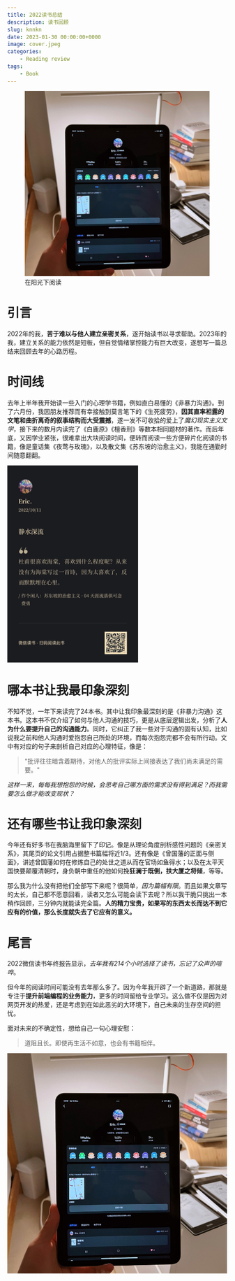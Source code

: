 ```yaml
---
title: 2022读书总结
description: 读书回顾
slug: knnkn
date: 2023-01-30 00:00:00+0000
image: cover.jpeg
categories:
    - Reading review
tags:
    - Book
---
```


<figure>
  <img
    src="weread2022.jpeg"
    alt="kindle scribe"
  />
  <figcaption>
    在阳光下阅读
  </figcaption>
</figure>

# 引言

2022年的我，**苦于难以与他人建立亲密关系**，遂开始读书以寻求帮助。2023年的我，建立关系的能力依然是短板，但自觉情绪掌控能力有巨大改变，遂想写一篇总结来回顾去年的心路历程。

# 时间线

去年上半年我开始读一些入门的心理学书籍，例如直白易懂的《非暴力沟通》。到了六月份，我因朋友推荐而有幸接触到莫言笔下的《生死疲劳》，**因其直率袒露的文笔和曲折离奇的叙事结构而大受震撼**，遂一发不可收拾的爱上了*魔幻现实主义文学*，接下来的数月内读完了《白鹿原》《檀香刑》等数本相同题材的著作。而后年底，又因学业紧张，很难拿出大块阅读时间，便转而阅读一些方便碎片化阅读的书籍，像是童话集《夜莺与玫瑰》，以及散文集《苏东坡的治愈主义》，我能在通勤时间随意翻翻。

<img width=300 alt="image" src="苏东坡的治愈主义书评.jpeg">

# 哪本书让我最印象深刻

不知不觉，一年下来读完了24本书。其中让我印象最深刻的是《非暴力沟通》这本书。这本书不仅介绍了如何与他人沟通的技巧，更是从底层逻辑出发，分析了**人为什么要提升自己的沟通能力**。同时，它纠正了我一些对于沟通的固有认知，比如说我之前和他人沟通时爱抱怨自己所处的环境，而每次抱怨完都不会有所行动。文中有对应的句子来剖析自己对应的心理特征，像是：

> "批评往往暗含着期待，对他人的批评实际上间接表达了我们尚未满足的需要。"

*这样一来，每每我想抱怨的时候，会思考自己哪方面的需求没有得到满足？而我需要怎么做才能改变现状？*

# 还有哪些书让我印象深刻

今年还有好多书在我脑海里留下了印记。像是从理论角度剖析感性问题的《亲密关系》，其尾页的论文引用占据整书篇幅将近1/3。还有像是《曾国藩的正面与侧面》，讲述曾国藩如何在修炼自己的处世之道从而在官场如鱼得水；以及在太平天国快要颠覆清朝时，身负朝中重任的他如何挽**狂澜于既倒，扶大厦之将倾**，等等。

那么我为什么没有把他们全部写下来呢？很简单，*因为篇幅有限*。而且如果文章写的太长，自己都不愿意回看，读者又怎么可能会读下去呢？所以我干脆只挑出一本稍作回顾，三分钟内就能读完全篇。**人的精力宝贵，如果写的东西太长而达不到它应有的价值，那么长度就失去了它应有的意义。**


# 尾言
2022微信读书年终报告显示，*去年我有214个小时选择了读书，忘记了众声的喧哗*。

但今年的阅读时间可能没有去年那么多了。因为今年我开辟了一个新道路，那就是专注于**提升前端编程的业务能力**，更多的时间留给专业学习。这么做不仅是因为对网页开发的热爱，还是考虑到在如此恶劣的大环境下，自己未来的生存空间的担忧。

面对未来的不确定性，想给自己一句心理安慰：

> 道阻且长。即使再生活不如意，也会有书籍相伴。

![WeRead profile in 2022](weread2022.jpeg)

